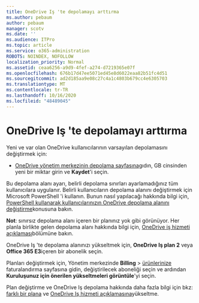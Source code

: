 ```yaml
---
title: OneDrive Iş 'te depolamayı arttırma
ms.author: pebaum
author: pebaum
manager: scotv
ms.date: ''
ms.audience: ITPro
ms.topic: article
ms.service: o365-administration
ROBOTS: NOINDEX, NOFOLLOW
localization_priority: Normal
ms.assetid: ceaa6256-a9d9-4fef-a274-d7219365e07f
ms.openlocfilehash: 676b17d47ee5071ed45e8d6022eaa82b51fc4d51
ms.sourcegitcommit: ad2d185aa9e08c27c4a1c4803b679cc4e6305703
ms.translationtype: MT
ms.contentlocale: tr-TR
ms.lasthandoff: 10/16/2020
ms.locfileid: "48489045"
---
```

# <a name="how-to-increase-storage-in-onedrive-for-business"></a>OneDrive Iş 'te depolamayı arttırma

Yeni ve var olan OneDrive kullanıcılarının varsayılan depolamasını değiştirmek için:
  
- [OneDrive yönetim merkezinin depolama sayfasına](https://admin.onedrive.com/?v=StorageSettings)gıdın, GB cinsinden yeni bir miktar girin ve **Kaydet**'i seçin.

Bu depolama alanı ayarı, belirli depolama sınırları ayarlamadığınız tüm kullanıcılara uygulanır. Belirli kullanıcıların depolama alanını değiştirmek için Microsoft PowerShell 'i kullanın. Bunun nasıl yapılacağı hakkında bilgi için, [PowerShell kullanarak kullanıcılarınızın OneDrive depolama alanını değiştirme](https://docs.microsoft.com/onedrive/change-user-storage)konusuna bakın.

**Not**: sınırsız depolama alanı içeren bir planınız yok gibi görünüyor. Her planla birlikte gelen depolama alanı hakkında bilgi için, [OneDrive iş hizmeti açıklaması](https://docs.microsoft.com/office365/servicedescriptions/onedrive-for-business-service-description)bölümüne bakın.
  
OneDrive Iş 'te depolama alanınızı yükseltmek için, **OneDrive Iş plan 2** veya **Office 365 E3**içeren bir abonelik seçin.
  
Planları değiştirmek için, Yönetim merkezinde **Billing** \> [ürünlerinize](https://go.microsoft.com/fwlink/p/?linkid=842054) faturalandırma sayfasına gidin, değiştirilecek aboneliği seçin ve ardından **Kuruluşunuz için önerilen yükseltmeleri görüntüle**'yi seçin.
  
Plan değiştirme ve OneDrive Iş depolama hakkında daha fazla bilgi için bkz: [farklı bir plana](https://docs.microsoft.com/microsoft-365/commerce/subscriptions/upgrade-to-different-plan) ve [OneDrive Iş hizmeti açıklamasına](https://docs.microsoft.com/office365/servicedescriptions/onedrive-for-business-service-description)yükseltme.